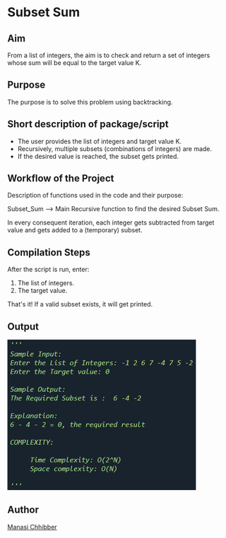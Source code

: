 # Subset Sum

## Aim

From a list of integers, the aim is to check and return a set of integers whose sum will be equal to the target value K.


## Purpose

The purpose is to solve this problem using backtracking.


## Short description of package/script

- The user provides the list of integers and target value K.
- Recursively, multiple subsets (combinations of integers) are made.
- If the desired value is reached, the subset gets printed.


## Workflow of the Project

Description of functions used in the code and their purpose:

Subset_Sum --> Main Recursive function to find the desired Subset Sum.

In every consequent iteration, each integer gets subtracted from target value and gets added to a (temporary) subset.


## Compilation Steps

After the script is run, enter:

1. The list of integers.
2. The target value.

That's it! If a valid subset exists, it will get printed.

## Output

<img src="../Subset Sum/Images/ss.png">


## Author

[Manasi Chhibber](https://github.com/Manasi2001)
